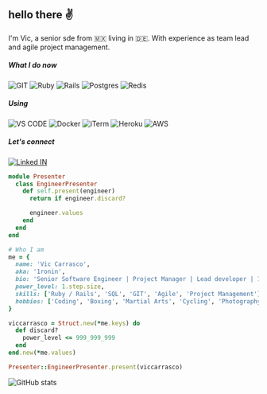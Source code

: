 ## hello there :v: 

I'm Vic, a senior sde from 🇲🇽 living in 🇩🇪. With experience as team lead and agile project management. 

##### What I do now
![GIT](https://img.shields.io/badge/GIT-E44C30?style=for-the-badge&logo=git&logoColor=white)
![Ruby](https://img.shields.io/badge/Ruby-CC342D?style=for-the-badge&logo=ruby&logoColor=white)
![Rails](https://img.shields.io/badge/Ruby_on_Rails-CC0000?style=for-the-badge&logo=ruby-on-rails&logoColor=white)
![Postgres](https://img.shields.io/badge/PostgreSQL-316192?style=for-the-badge&logo=postgresql&logoColor=white)
![Redis](https://img.shields.io/badge/redis-%23DD0031.svg?&style=for-the-badge&logo=redis&logoColor=white)

##### Using
![VS CODE](https://img.shields.io/badge/Visual_Studio_Code-0078D4?style=for-the-badge&logo=visual%20studio%20code&logoColor=white)
![Docker](https://img.shields.io/badge/Docker-2CA5E0?style=for-the-badge&logo=docker&logoColor=white)
![iTerm](https://img.shields.io/badge/iTerm2-000000?style=for-the-badge&logo=iterm2&logoColor=white)
![Heroku](https://img.shields.io/badge/Heroku-430098?style=for-the-badge&logo=heroku&logoColor=white)
![AWS](https://img.shields.io/badge/Amazon_AWS-FF9900?style=for-the-badge&logo=amazonaws&logoColor=white)

##### Let's connect
[![Linked IN](https://img.shields.io/badge/LinkedIn-0077B5?style=for-the-badge&logo=linkedin&logoColor=white)](https://www.linkedin.com/in/viccarrasco/)

```ruby
module Presenter
  class EngineerPresenter
    def self.present(engineer)
      return if engineer.discard?

      engineer.values
    end
  end  
end

# Who I am
me = {
  name: 'Vic Carrasco',
  aka: '1ronin',
  bio: 'Senior Software Engineer | Project Manager | Lead developer | 13 years of exp | Mexican',
  power_level: 1.step.size,
  skills: ['Ruby / Rails', 'SQL', 'GIT', 'Agile', 'Project Management'],
  hobbies: ['Coding', 'Boxing', 'Martial Arts', 'Cycling', 'Photography']
}

viccarrasco = Struct.new(*me.keys) do
  def discard?
    power_level <= 999_999_999
  end
end.new(*me.values)

Presenter::EngineerPresenter.present(viccarrasco)
```

![GitHub stats](https://github-readme-stats.vercel.app/api?username=viccarrasco&show_icons=true&theme=calm)
